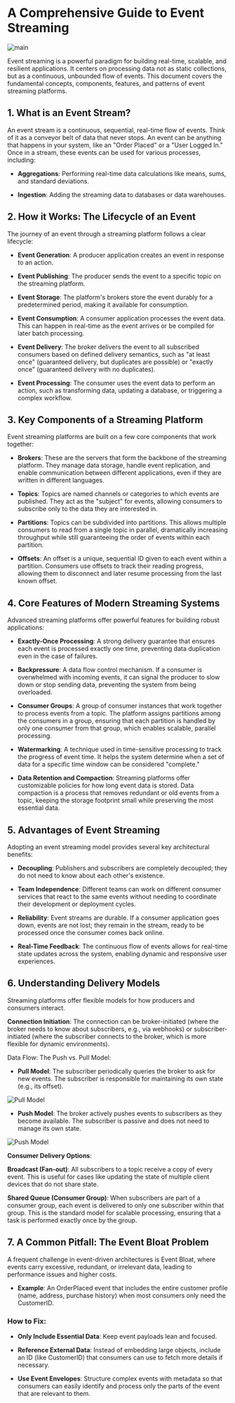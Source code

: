# A Comprehensive Guide to Event Streaming
![main](./images/EventStreams/es1.png)

Event streaming is a powerful paradigm for building real-time, scalable, and resilient applications. It centers on processing data not as static collections, but as a continuous, unbounded flow of events. This document covers the fundamental concepts, components, features, and patterns of event streaming platforms.

## 1. What is an Event Stream?
An event stream is a continuous, sequential, real-time flow of events. Think of it as a conveyor belt of data that never stops. An event can be anything that happens in your system, like an "Order Placed" or a "User Logged In." Once in a stream, these events can be used for various processes, including:

- **Aggregations**: Performing real-time data calculations like means, sums, and standard deviations.

- **Ingestion**: Adding the streaming data to databases or data warehouses.

## 2. How it Works: The Lifecycle of an Event
The journey of an event through a streaming platform follows a clear lifecycle:

- **Event Generation**: A producer application creates an event in response to an action.

- **Event Publishing**: The producer sends the event to a specific topic on the streaming platform.

- **Event Storage**: The platform's brokers store the event durably for a predetermined period, making it available for consumption.

- **Event Consumption**: A consumer application processes the event data. This can happen in real-time as the event arrives or be compiled for later batch processing.

- **Event Delivery**: The broker delivers the event to all subscribed consumers based on defined delivery semantics, such as "at least once" (guaranteed delivery, but duplicates are possible) or "exactly once" (guaranteed delivery with no duplicates).

- **Event Processing**: The consumer uses the event data to perform an action, such as transforming data, updating a database, or triggering a complex workflow.

## 3. Key Components of a Streaming Platform
Event streaming platforms are built on a few core components that work together:

- **Brokers**: These are the servers that form the backbone of the streaming platform. They manage data storage, handle event replication, and enable communication between different applications, even if they are written in different languages.

- **Topics**: Topics are named channels or categories to which events are published. They act as the "subject" for events, allowing consumers to subscribe only to the data they are interested in.

- **Partitions**: Topics can be subdivided into partitions. This allows multiple consumers to read from a single topic in parallel, dramatically increasing throughput while still guaranteeing the order of events within each partition.

- **Offsets**: An offset is a unique, sequential ID given to each event within a partition. Consumers use offsets to track their reading progress, allowing them to disconnect and later resume processing from the last known offset.

## 4. Core Features of Modern Streaming Systems
Advanced streaming platforms offer powerful features for building robust applications:

- **Exactly-Once Processing**: A strong delivery guarantee that ensures each event is processed exactly one time, preventing data duplication even in the case of failures.

- **Backpressure**: A data flow control mechanism. If a consumer is overwhelmed with incoming events, it can signal the producer to slow down or stop sending data, preventing the system from being overloaded.

- **Consumer Groups**: A group of consumer instances that work together to process events from a topic. The platform assigns partitions among the consumers in a group, ensuring that each partition is handled by only one consumer from that group, which enables scalable, parallel processing.

- **Watermarking**: A technique used in time-sensitive processing to track the progress of event time. It helps the system determine when a set of data for a specific time window can be considered "complete."

- **Data Retention and Compaction**: Streaming platforms offer customizable policies for how long event data is stored. Data compaction is a process that removes redundant or old events from a topic, keeping the storage footprint small while preserving the most essential data.

## 5. Advantages of Event Streaming
Adopting an event streaming model provides several key architectural benefits:

- **Decoupling**: Publishers and subscribers are completely decoupled; they do not need to know about each other's existence.

- **Team Independence**: Different teams can work on different consumer services that react to the same events without needing to coordinate their development or deployment cycles.

- **Reliability**: Event streams are durable. If a consumer application goes down, events are not lost; they remain in the stream, ready to be processed once the consumer comes back online.

- **Real-Time Feedback**: The continuous flow of events allows for real-time state updates across the system, enabling dynamic and responsive user experiences.

## 6. Understanding Delivery Models
Streaming platforms offer flexible models for how producers and consumers interact.

**Connection Initiation**: The connection can be broker-initiated (where the broker needs to know about subscribers, e.g., via webhooks) or subscriber-initiated (where the subscriber connects to the broker, which is more flexible for dynamic environments).

Data Flow: The Push vs. Pull Model:

- **Pull Model**: The subscriber periodically queries the broker to ask for new events. The subscriber is responsible for maintaining its own state (e.g., its offset).

![Pull Model](./images/EventStreams/es2.png)

- **Push Model**: The broker actively pushes events to subscribers as they become available. The subscriber is passive and does not need to manage its own state.

![Push Model](./images/EventStreams/es3.png)

**Consumer Delivery Options**:

**Broadcast (Fan-out)**: All subscribers to a topic receive a copy of every event. This is useful for cases like updating the state of multiple client devices that do not share state.

**Shared Queue (Consumer Group)**: When subscribers are part of a consumer group, each event is delivered to only one subscriber within that group. This is the standard model for scalable processing, ensuring that a task is performed exactly once by the group.

## 7. A Common Pitfall: The Event Bloat Problem
A frequent challenge in event-driven architectures is Event Bloat, where events carry excessive, redundant, or irrelevant data, leading to performance issues and higher costs.

- **Example**: An OrderPlaced event that includes the entire customer profile (name, address, purchase history) when most consumers only need the CustomerID.

### **How to Fix**:

- **Only Include Essential Data**: Keep event payloads lean and focused.

- **Reference External Data**: Instead of embedding large objects, include an ID (like CustomerID) that consumers can use to fetch more details if necessary.

- **Use Event Envelopes**: Structure complex events with metadata so that consumers can easily identify and process only the parts of the event that are relevant to them.
